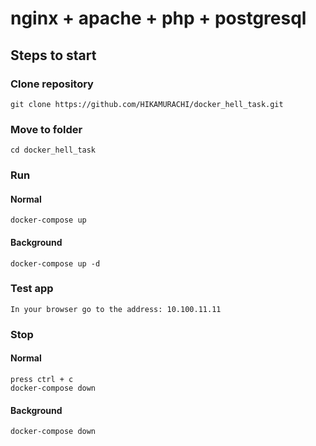 # nginx + apache + php + postgresql

## Steps to start

### Clone repository
`git clone https://github.com/HIKAMURACHI/docker_hell_task.git`

### Move to folder
`cd docker_hell_task`

### Run
#### Normal
`docker-compose up`
#### Background
`docker-compose up -d`

### Test app
`In your browser go to the address: 10.100.11.11`

### Stop
#### Normal
`press ctrl + c` \
`docker-compose down`
#### Background
`docker-compose down`
